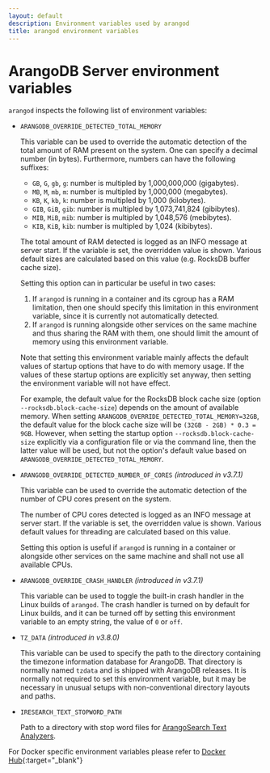 ```yaml
---
layout: default
description: Environment variables used by arangod
title: arangod environment variables
---
```

# ArangoDB Server environment variables

`arangod` inspects the following list of environment variables:

 - `ARANGODB_OVERRIDE_DETECTED_TOTAL_MEMORY`
   
   This variable can be used to override the automatic detection of the total
   amount of RAM present on the system. One can specify a decimal number
   (in bytes). Furthermore, numbers can have the following suffixes:
   
   - `GB`, `G`, `gb`, `g`: number is multipled by 1,000,000,000 (gigabytes).
   - `MB`, `M`, `mb`, `m`: number is multipled by 1,000,000 (megabytes).
   - `KB`, `K`, `kb`, `k`: number is multipled by 1,000 (kilobytes).
   - `GIB`, `GiB`, `gib`: number is multipled by 1,073,741,824 (gibibytes).
   - `MIB`, `MiB`, `mib`: number is multipled by 1,048,576 (mebibytes).
   - `KIB`, `KiB`, `kib`: number is multipled by 1,024 (kibibytes).

   The total amount of RAM detected is logged as an INFO message at
   server start. If the variable is set, the overridden value is shown.
   Various default sizes are calculated based on this value (e.g.
   RocksDB buffer cache size).

   Setting this option can in particular be useful in two cases:

   1. If `arangod` is running in a container and its cgroup has a RAM
      limitation, then one should specify this limitation in this
      environment variable, since it is currently not automatically
      detected.
   2. If `arangod` is running alongside other services on the same
      machine and thus sharing the RAM with them, one should limit the
      amount of memory using this environment variable.
   
   Note that setting this environment variable mainly affects the default 
   values of startup options that have to do with memory usage. 
   If the values of these startup options are explicitly set anyway, then 
   setting the environment variable will not have effect.

   For example, the default value for the RocksDB block cache size (option
   `--rocksdb.block-cache-size`) depends on the amount of available memory.
   When setting `ARANGODB_OVERRIDE_DETECTED_TOTAL_MEMORY=32GB`, the default
   value for the block cache size will be `(32GB - 2GB) * 0.3 = 9GB`.
   However, when setting the startup option `--rocksdb.block-cache-size`
   explicitly via a configuration file or via the command line, then the
   latter value will be used, but not the option's default value based on
   `ARANGODB_OVERRIDE_DETECTED_TOTAL_MEMORY`.
 
 - `ARANGODB_OVERRIDE_DETECTED_NUMBER_OF_CORES` _(introduced in v3.7.1)_
   
   This variable can be used to override the automatic detection of the
   number of CPU cores present on the system. 

   The number of CPU cores detected is logged as an INFO message at
   server start. If the variable is set, the overridden value is shown.
   Various default values for threading are calculated based on this value.

   Setting this option is useful if `arangod` is running in a container
   or alongside other services on the same machine and shall not use
   all available CPUs.
 
 - `ARANGODB_OVERRIDE_CRASH_HANDLER` _(introduced in v3.7.1)_
   
   This variable can be used to toggle the built-in crash handler in the
   Linux builds of `arangod`. The crash handler is turned on by default
   for Linux builds, and it can be turned off by setting this environment
   variable to an empty string, the value of `0` or `off`.

- `TZ_DATA` _(introduced in v3.8.0)_

   This variable can be used to specify the path to the directory containing
   the timezone information database for ArangoDB. That directory is normally
   named `tzdata` and is shipped with ArangoDB releases. It is normally not
   required to set this environment variable, but it may be necessary in
   unusual setups with non-conventional directory layouts and paths.

- `IRESEARCH_TEXT_STOPWORD_PATH`

  Path to a directory with stop word files for
  [ArangoSearch Text Analyzers](analyzers.html#text).

<!-- ARANGODB_CONFIG_PATH, ICU_DATA, ... (TRI_GETENV, iresearch::getenv) -->

For Docker specific environment variables please refer to
[Docker Hub](https://hub.docker.com/_/arangodb){:target="_blank"}
